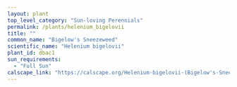 ```yaml
---
layout: plant                                                              
top_level_category: "Sun-loving Perennials"
permalink: /plants/helenium_bigelovii
title: ""
common_name: "Bigelow's Sneezeweed"
scientific_name: "Helenium bigelovii"
plant_id: dbac1
sun_requirements:
  - "Full Sun"
calscape_link: "https://calscape.org/Helenium-bigelovii-(Bigelow's-Sneezeweed)"
---
```


